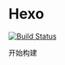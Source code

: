 # Hexo
[![Build Status](https://travis-ci.com/meteortears/Hexo.svg?token=iv6mTXmN64Hzsjr3rEHS&branch=master)](https://travis-ci.com/meteortears/Hexo)

开始构建
